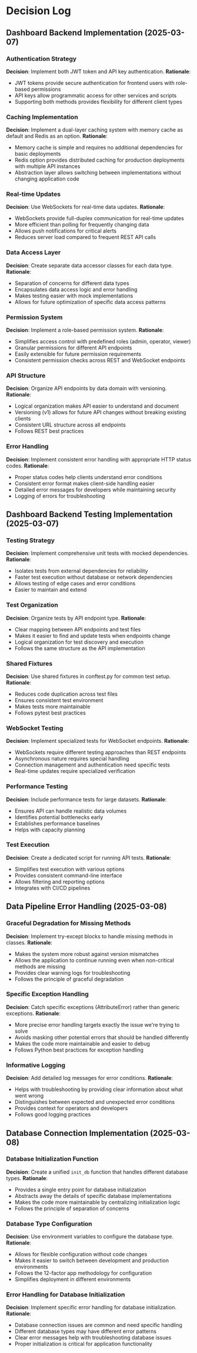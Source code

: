 # Decision Log

## Dashboard Backend Implementation (2025-03-07)

### Authentication Strategy
**Decision**: Implement both JWT token and API key authentication.
**Rationale**: 
- JWT tokens provide secure authentication for frontend users with role-based permissions
- API keys allow programmatic access for other services and scripts
- Supporting both methods provides flexibility for different client types

### Caching Implementation
**Decision**: Implement a dual-layer caching system with memory cache as default and Redis as an option.
**Rationale**:
- Memory cache is simple and requires no additional dependencies for basic deployments
- Redis option provides distributed caching for production deployments with multiple API instances
- Abstraction layer allows switching between implementations without changing application code

### Real-time Updates
**Decision**: Use WebSockets for real-time data updates.
**Rationale**:
- WebSockets provide full-duplex communication for real-time updates
- More efficient than polling for frequently changing data
- Allows push notifications for critical alerts
- Reduces server load compared to frequent REST API calls

### Data Access Layer
**Decision**: Create separate data accessor classes for each data type.
**Rationale**:
- Separation of concerns for different data types
- Encapsulates data access logic and error handling
- Makes testing easier with mock implementations
- Allows for future optimization of specific data access patterns

### Permission System
**Decision**: Implement a role-based permission system.
**Rationale**:
- Simplifies access control with predefined roles (admin, operator, viewer)
- Granular permissions for different API endpoints
- Easily extensible for future permission requirements
- Consistent permission checks across REST and WebSocket endpoints

### API Structure
**Decision**: Organize API endpoints by data domain with versioning.
**Rationale**:
- Logical organization makes API easier to understand and document
- Versioning (v1) allows for future API changes without breaking existing clients
- Consistent URL structure across all endpoints
- Follows REST best practices

### Error Handling
**Decision**: Implement consistent error handling with appropriate HTTP status codes.
**Rationale**:
- Proper status codes help clients understand error conditions
- Consistent error format makes client-side handling easier
- Detailed error messages for developers while maintaining security
- Logging of errors for troubleshooting

## Dashboard Backend Testing Implementation (2025-03-07)

### Testing Strategy
**Decision**: Implement comprehensive unit tests with mocked dependencies.
**Rationale**:
- Isolates tests from external dependencies for reliability
- Faster test execution without database or network dependencies
- Allows testing of edge cases and error conditions
- Easier to maintain and extend

### Test Organization
**Decision**: Organize tests by API endpoint type.
**Rationale**:
- Clear mapping between API endpoints and test files
- Makes it easier to find and update tests when endpoints change
- Logical organization for test discovery and execution
- Follows the same structure as the API implementation

### Shared Fixtures
**Decision**: Use shared fixtures in conftest.py for common test setup.
**Rationale**:
- Reduces code duplication across test files
- Ensures consistent test environment
- Makes tests more maintainable
- Follows pytest best practices

### WebSocket Testing
**Decision**: Implement specialized tests for WebSocket endpoints.
**Rationale**:
- WebSockets require different testing approaches than REST endpoints
- Asynchronous nature requires special handling
- Connection management and authentication need specific tests
- Real-time updates require specialized verification

### Performance Testing
**Decision**: Include performance tests for large datasets.
**Rationale**:
- Ensures API can handle realistic data volumes
- Identifies potential bottlenecks early
- Establishes performance baselines
- Helps with capacity planning

### Test Execution
**Decision**: Create a dedicated script for running API tests.
**Rationale**:
- Simplifies test execution with various options
- Provides consistent command-line interface
- Allows filtering and reporting options
- Integrates with CI/CD pipelines

## Data Pipeline Error Handling (2025-03-08)

### Graceful Degradation for Missing Methods
**Decision**: Implement try-except blocks to handle missing methods in classes.
**Rationale**:
- Makes the system more robust against version mismatches
- Allows the application to continue running even when non-critical methods are missing
- Provides clear warning logs for troubleshooting
- Follows the principle of graceful degradation

### Specific Exception Handling
**Decision**: Catch specific exceptions (AttributeError) rather than generic exceptions.
**Rationale**:
- More precise error handling targets exactly the issue we're trying to solve
- Avoids masking other potential errors that should be handled differently
- Makes the code more maintainable and easier to debug
- Follows Python best practices for exception handling

### Informative Logging
**Decision**: Add detailed log messages for error conditions.
**Rationale**:
- Helps with troubleshooting by providing clear information about what went wrong
- Distinguishes between expected and unexpected error conditions
- Provides context for operators and developers
- Follows good logging practices

## Database Connection Implementation (2025-03-08)

### Database Initialization Function
**Decision**: Create a unified `init_db` function that handles different database types.
**Rationale**:
- Provides a single entry point for database initialization
- Abstracts away the details of specific database implementations
- Makes the code more maintainable by centralizing initialization logic
- Follows the principle of separation of concerns

### Database Type Configuration
**Decision**: Use environment variables to configure the database type.
**Rationale**:
- Allows for flexible configuration without code changes
- Makes it easier to switch between development and production environments
- Follows the 12-factor app methodology for configuration
- Simplifies deployment in different environments

### Error Handling for Database Initialization
**Decision**: Implement specific error handling for database initialization.
**Rationale**:
- Database connection issues are common and need specific handling
- Different database types may have different error patterns
- Clear error messages help with troubleshooting database issues
- Proper initialization is critical for application functionality